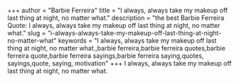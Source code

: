 +++
author = "Barbie Ferreira"
title = "I always, always take my makeup off last thing at night, no matter what."
description = "the best Barbie Ferreira Quote: I always, always take my makeup off last thing at night, no matter what."
slug = "i-always-always-take-my-makeup-off-last-thing-at-night-no-matter-what"
keywords = "I always, always take my makeup off last thing at night, no matter what.,barbie ferreira,barbie ferreira quotes,barbie ferreira quote,barbie ferreira sayings,barbie ferreira saying,quotes, sayings,quote, saying, motivation"
+++
I always, always take my makeup off last thing at night, no matter what.
